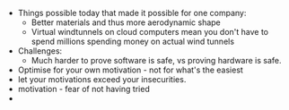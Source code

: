 - Things possible today that made it possible for one company:
	- Better materials and thus more aerodynamic shape
	- Virtual windtunnels on cloud computers mean you don't have to spend millions spending money on actual wind tunnels
- Challenges:
	- Much harder to prove software is safe, vs proving hardware is safe.
- Optimise for your own motivation - not for what's the easiest
- let your motivations exceed your insecurities.
- motivation - fear of not having tried
- 